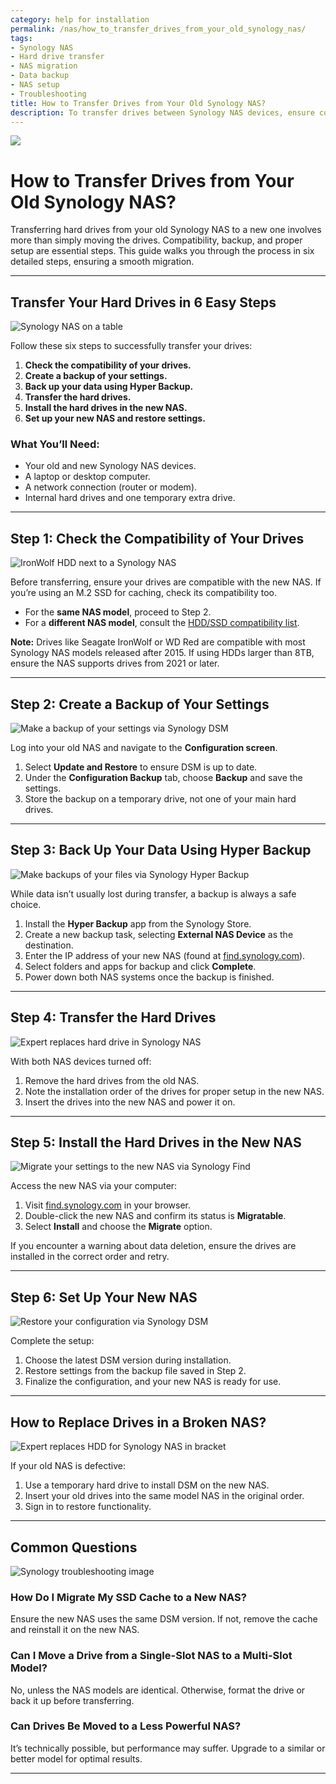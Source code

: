 ```yaml
---
category: help for installation
permalink: /nas/how_to_transfer_drives_from_your_old_synology_nas/
tags:
- Synology NAS
- Hard drive transfer
- NAS migration
- Data backup
- NAS setup
- Troubleshooting
title: How to Transfer Drives from Your Old Synology NAS?
description: To transfer drives between Synology NAS devices, ensure compatibility, back up settings and data, then carefully move drives in the correct order. Use Synology's tools like DSM and Hyper Backup for a smooth migration. Complete the setup by restoring settings and verifying functionality for efficient data management.
---
```

![](/assets/images/nas/how_to_transfer_drives_from_your_old_synology_nas.jpeg)

# How to Transfer Drives from Your Old Synology NAS?

Transferring hard drives from your old Synology NAS to a new one involves more than simply moving the drives. Compatibility, backup, and proper setup are essential steps. This guide walks you through the process in six detailed steps, ensuring a smooth migration.

---

## Transfer Your Hard Drives in 6 Easy Steps

![Synology NAS on a table](/assets/images/nas/1197c524e1895b13256f3a26bce70113.jpeg)

Follow these six steps to successfully transfer your drives:

1. **Check the compatibility of your drives.**  
2. **Create a backup of your settings.**  
3. **Back up your data using Hyper Backup.**  
4. **Transfer the hard drives.**  
5. **Install the hard drives in the new NAS.**  
6. **Set up your new NAS and restore settings.**

### What You’ll Need:
- Your old and new Synology NAS devices.  
- A laptop or desktop computer.  
- A network connection (router or modem).  
- Internal hard drives and one temporary extra drive.

---

## Step 1: Check the Compatibility of Your Drives

![IronWolf HDD next to a Synology NAS](/assets/images/nas/920e8c09edc0c3799a22d62bb9d3994b.jpeg)

Before transferring, ensure your drives are compatible with the new NAS. If you’re using an M.2 SSD for caching, check its compatibility too.

- For the **same NAS model**, proceed to Step 2.  
- For a **different NAS model**, consult the [HDD/SSD compatibility list](https://www.synology.com/en-global/compatibility).  

**Note:** Drives like Seagate IronWolf or WD Red are compatible with most Synology NAS models released after 2015. If using HDDs larger than 8TB, ensure the NAS supports drives from 2021 or later.

---

## Step 2: Create a Backup of Your Settings

![Make a backup of your settings via Synology DSM](/assets/images/nas/ecd0e7b8924220e63622540b48be4f25.jpeg)

Log into your old NAS and navigate to the **Configuration screen**.  

1. Select **Update and Restore** to ensure DSM is up to date.  
2. Under the **Configuration Backup** tab, choose **Backup** and save the settings.  
3. Store the backup on a temporary drive, not one of your main hard drives.  

---

## Step 3: Back Up Your Data Using Hyper Backup

![Make backups of your files via Synology Hyper Backup](/assets/images/nas/a3c93000db01bf1bf643c397549b2904.jpeg)

While data isn’t usually lost during transfer, a backup is always a safe choice.

1. Install the **Hyper Backup** app from the Synology Store.  
2. Create a new backup task, selecting **External NAS Device** as the destination.  
3. Enter the IP address of your new NAS (found at [find.synology.com](https://find.synology.com)).  
4. Select folders and apps for backup and click **Complete**.  
5. Power down both NAS systems once the backup is finished.

---

## Step 4: Transfer the Hard Drives

![Expert replaces hard drive in Synology NAS](/assets/images/nas/88506d4ae37599e782c492f33b03d44a.jpeg)

With both NAS devices turned off:

1. Remove the hard drives from the old NAS.  
2. Note the installation order of the drives for proper setup in the new NAS.  
3. Insert the drives into the new NAS and power it on.

---

## Step 5: Install the Hard Drives in the New NAS

![Migrate your settings to the new NAS via Synology Find](/assets/images/nas/37198b8a8517a11c21d30a7df5810249.jpeg)

Access the new NAS via your computer:

1. Visit [find.synology.com](https://find.synology.com) in your browser.  
2. Double-click the new NAS and confirm its status is **Migratable**.  
3. Select **Install** and choose the **Migrate** option.  

If you encounter a warning about data deletion, ensure the drives are installed in the correct order and retry.

---

## Step 6: Set Up Your New NAS

![Restore your configuration via Synology DSM](/assets/images/nas/d7e2996b5956374d062c14d519809fed.jpeg)

Complete the setup:

1. Choose the latest DSM version during installation.  
2. Restore settings from the backup file saved in Step 2.  
3. Finalize the configuration, and your new NAS is ready for use.

---

## How to Replace Drives in a Broken NAS?

![Expert replaces HDD for Synology NAS in bracket](/assets/images/nas/037fd09028ef9b4d811bad4ed1787e02.jpeg)

If your old NAS is defective:

1. Use a temporary hard drive to install DSM on the new NAS.  
2. Insert your old drives into the same model NAS in the original order.  
3. Sign in to restore functionality.

---

## Common Questions

![Synology troubleshooting image](/assets/images/nas/4407d7076f0c7bd98cc407dfdbeeed2e.jpeg)

### How Do I Migrate My SSD Cache to a New NAS?  
Ensure the new NAS uses the same DSM version. If not, remove the cache and reinstall it on the new NAS.

### Can I Move a Drive from a Single-Slot NAS to a Multi-Slot Model?  
No, unless the NAS models are identical. Otherwise, format the drive or back it up before transferring.

### Can Drives Be Moved to a Less Powerful NAS?  
It’s technically possible, but performance may suffer. Upgrade to a similar or better model for optimal results.

---

